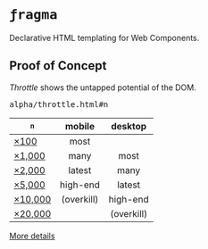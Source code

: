 # <code>ƒragma</code>

Declarative HTML templating for Web Components.

## Proof of Concept

_Throttle_ shows the untapped potential of the DOM.

<pre>alpha/throttle.html#<samp>n</samp></pre>

| <samp>n</samp>    |   mobile   |  desktop   |
| ----------------- | :--------: | :--------: |
| [×100][~100]      |    most    |            |
| [×1,000][~1000]   |    many    |    most    |
| [×2,000][~2000]   |   latest   |    many    |
| [×5,000][~5000]   |  high-end  |   latest   |
| [×10,000][~10000] | (overkill) |  high-end  |
| [×20,000][~20000] |            | (overkill) |

[More details](./alpha/README.md)

[~100]: ./alpha/throttle.html#100
[~1000]: ./alpha/throttle.html#1000
[~2000]: ./alpha/throttle.html#2000
[~5000]: ./alpha/throttle.html#5000
[~10000]: ./alpha/throttle.html#10000
[~20000]: ./alpha/throttle.html#20000
